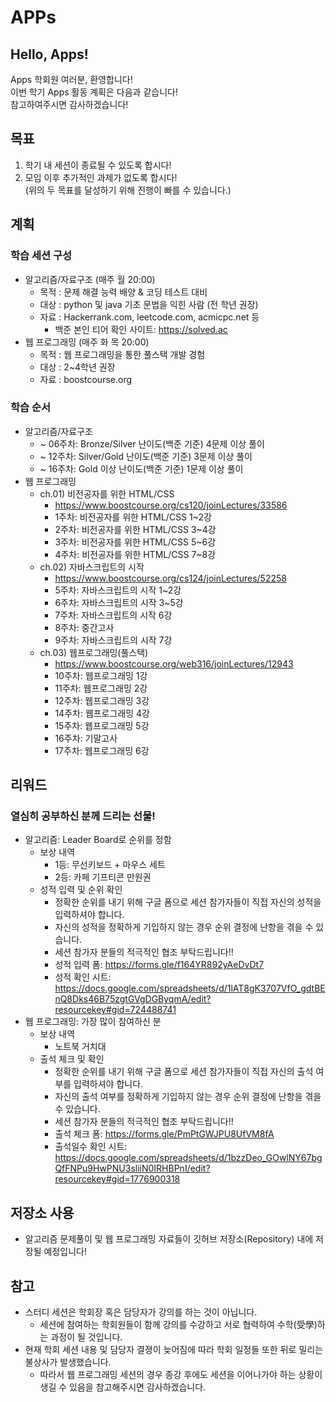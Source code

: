 # APPs
## Hello, Apps!
Apps 학회원 여러분, 환영합니다!  
이번 학기 Apps 활동 계획은 다음과 같습니다!   
참고하여주시면 감사하겠습니다!  

## 목표
1. 학기 내 세션이 종료될 수 있도록 합시다!
2. 모임 이후 추가적인 과제가 없도록 합시다!  
(위의 두 목표를 달성하기 위해 진행이 빠를 수 있습니다.)

## 계획
### 학습 세션 구성
+ 알고리즘/자료구조 (매주 월 20:00)
  + 목적 : 문제 해결 능력 배양 & 코딩 테스트 대비
  + 대상 : python 및 java 기초 문법을 익힌 사람 (전 학년 권장)
  + 자료 : Hackerrank.com, leetcode.com, acmicpc.net 등
    + 백준 본인 티어 확인 사이트: https://solved.ac
+ 웹 프로그래밍 (매주 화 목 20:00)
  + 목적 : 웹 프로그래밍을 통한 풀스택 개발 경험
  + 대상 : 2~4학년 권장
  + 자료 : boostcourse.org

### 학습 순서
+ 알고리즘/자료구조
  + ~ 06주차: Bronze/Silver 난이도(백준 기준) 4문제 이상 풀이
  + ~ 12주차: Silver/Gold 난이도(백준 기준) 3문제 이상 풀이
  + ~ 16주차: Gold 이상 난이도(백준 기준) 1문제 이상 풀이
+ 웹 프로그래밍
  + ch.01) 비전공자를 위한 HTML/CSS
    + https://www.boostcourse.org/cs120/joinLectures/33586
    +  1주차: 비전공자를 위한 HTML/CSS 1~2강
    +  2주차: 비전공자를 위한 HTML/CSS 3~4강
    +  3주차: 비전공자를 위한 HTML/CSS 5~6강
    +  4주차: 비전공자를 위한 HTML/CSS 7~8강
  + ch.02) 자바스크립트의 시작
    + https://www.boostcourse.org/cs124/joinLectures/52258
    +  5주차: 자바스크립트의 시작 1~2강
    +  6주차: 자바스크립트의 시작 3~5강
    +  7주차: 자바스크립트의 시작 6강
    +  8주차: 중간고사
    +  9주차: 자바스크립트의 시작 7강
  + ch.03) 웹프로그래밍(풀스택)
    + https://www.boostcourse.org/web316/joinLectures/12943
    + 10주차: 웹프로그래밍 1강
    + 11주차: 웹프로그래밍 2강
    + 12주차: 웹프로그래밍 3강
    + 14주차: 웹프로그래밍 4강
    + 15주차: 웹프로그래밍 5강
    + 16주차: 기말고사
    + 17주차: 웹프로그래밍 6강

## 리워드
### 열심히 공부하신 분께 드리는 선물!   
+ 알고리즘: Leader Board로 순위를 정함  
  + 보상 내역 
    + 1등: 무선키보드 + 마우스 세트 
    + 2등: 카페 기프티콘 만원권 
  + 성적 입력 및 순위 확인
    + 정확한 순위를 내기 위해 구글 폼으로 세션 참가자들이 직접 자신의 성적을 입력하셔야 합니다. 
    + 자신의 성적을 정확하게 기입하지 않는 경우 순위 결정에 난항을 겪을 수 있습니다. 
    + 세션 참가자 분들의 적극적인 협조 부탁드립니다!! 
    + 성적 입력 폼: https://forms.gle/f164YR892yAeDvDt7  
    + 성적 확인 시트: https://docs.google.com/spreadsheets/d/1lAT8gK3707VfO_gdtBEnQ8Dks46B75zgtGVgDGByqmA/edit?resourcekey#gid=724488741  
+ 웹 프로그래밍: 가장 많이 참여하신 분 
  + 보상 내역
    + 노트북 거치대
  + 출석 체크 및 확인
    + 정확한 순위를 내기 위해 구글 폼으로 세션 참가자들이 직접 자신의 출석 여부를 입력하셔야 합니다. 
    + 자신의 출석 여부를 정확하게 기입하지 않는 경우 순위 결정에 난항을 겪을 수 있습니다. 
    + 세션 참가자 분들의 적극적인 협조 부탁드립니다!! 
    + 출석 체크 폼: https://forms.gle/PmPtGWJPU8UfVM8fA  
    + 출석일수 확인 시트: https://docs.google.com/spreadsheets/d/1bzzDeo_GOwlNY67bgQfFNPu9HwPNU3sliiN0IRHBPnI/edit?resourcekey#gid=1776900318
    
## 저장소 사용
+ 알고리즘 문제풀이 및 웹 프로그래밍 자료들이 깃허브 저장소(Repository) 내에 저장될 예정입니다! 

## 참고
+ 스터디 세션은 학회장 혹은 담당자가 강의를 하는 것이 아닙니다.
  + 세션에 참여하는 학회원들이 함께 강의를 수강하고 서로 협력하여 수학(受學)하는 과정이 될 것입니다.
+ 현재 학회 세션 내용 및 담당자 결졍이 늦어짐에 따라 학회 일정들 또한 뒤로 밀리는 불상사가 발생했습니다. 
  + 따라서 웹 프로그래밍 세션의 경우 종강 후에도 세션을 이어나가야 하는 상황이 생길 수 있음을 참고해주시면 감사하겠습니다.
